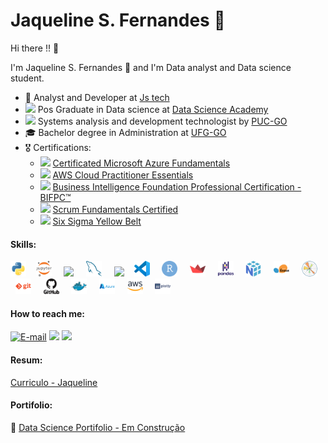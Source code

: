 
# **Jaqueline S. Fernandes 👋**

 Hi there !!  🌱

I'm Jaqueline S. Fernandes 👋 and I'm Data analyst and Data science student.

- 🍅 Analyst and Developer at [Js tech](https://www.linkedin.com/company/js-techgo)
- <img height="15" src="https://lwfiles000.mycourse.app/datascienceacademy-public/f5904fbd21fa7766fafbe89d9d428121.png"> Pos Graduate in Data science at [Data Science Academy](https://www.datascienceacademy.com.br/)
- <img height="20" src="https://seeklogo.com/images/P/puc-goias-logo-06AD67F0EA-seeklogo.com.png"> Systems analysis and development technologist by [PUC-GO](https://github.com/jaquelinesfernandes/my_certifications/blob/main/degree/ads_PUC/71754.png)
- 🎓 Bachelor degree in Administration at [UFG-GO](https://github.com/jaquelinesfernandes/my_certifications/blob/main/degree/ba_ufg/Diploma%20Graduação.pdf)
- 🎖️ Certifications:
   - <img height="20" src="https://miro.medium.com/max/1000/1*EnlxKqKhibp-p9fEzvfrlA.png"> [Certificated Microsoft Azure Fundamentals](https://www.credly.com/badges/7a70e554-4c7b-4ec4-8992-ccd6d4ed4a0d/public_url)
   - <img height="20" src="https://repost.aws/static/images/aws.png"> [AWS Cloud Practitioner Essentials](https://github.com/jaquelinesfernandes/my_certifications/blob/main/certificated/aws/134_3_2615231_1713880243_AWS%20Course%20Completion%20Certificate.pdf)
   - <img height="20" src="https://images.credly.com/size/340x340/images/9a13a2d2-c007-4260-81bd-bf5d1ffb9223/image.png"> [Business Intelligence Foundation Professional Certification - BIFPC™](https://www.credly.com/badges/2dbc1ecc-1e71-4328-a9fc-b32487f6a24f)
   - <img height="15" src="https://www.scrumstudy.com/Scrum-Images/logo-64.png"> [Scrum Fundamentals Certified](https://github.com/jaquelinesfernandes/my_certifications/blob/main/certificated/others/Certificate%20-%20Scrum%20Fundamentals%20-%20SCRUM%20study.pdf)
   - <img height="15" src="https://www.scrumstudy.com/Scrum-Images/logo-64.png"> [Six Sigma Yellow Belt](https://github.com/jaquelinesfernandes/my_certifications/blob/main/certificated/others/Certificate%20-%206%20Sigma%20Yellow%20Belt%20-%20SCRUM%20Study.pdf)

#### Skills:

<p>
    <img height="25" src="https://raw.githubusercontent.com/devicons/devicon/master/icons/python/python-original.svg"> &nbsp;&nbsp;
    <img height="25" src="https://github.com/devicons/devicon/blob/master/icons/jupyter/jupyter-original-wordmark.svg"> &nbsp; &nbsp;
    <img height="25" src="https://cdn.jsdelivr.net/gh/devicons/devicon/icons/postgresql/postgresql-original.svg"> &nbsp;&nbsp;&nbsp;
    <img height="25" src="https://github.com/devicons/devicon/blob/master/icons/mysql/mysql-original.svg"> &nbsp; &nbsp;
    <img height="25" src="https://github.com/microsoft/PowerBI-Icons/blob/main/SVG/Power-BI.svg"> &nbsp;&nbsp;
    <img height="25" src="https://github.com/devicons/devicon/blob/master/icons/vscode/vscode-original.svg"> &nbsp; &nbsp;
    <img height="25" src="https://github.com/devicons/devicon/blob/master/icons/rstudio/rstudio-plain.svg"> &nbsp; &nbsp;
    <img height="25" src="https://github.com/devicons/devicon/blob/master/icons/streamlit/streamlit-original.svg"> &nbsp; &nbsp;
    <img height="25" src="https://github.com/devicons/devicon/blob/master/icons/pandas/pandas-original-wordmark.svg"> &nbsp; &nbsp;
    <img height="25" src="https://github.com/devicons/devicon/blob/master/icons/numpy/numpy-original.svg"> &nbsp; &nbsp;
    <img height="25" src="https://github.com/devicons/devicon/blob/master/icons/scikitlearn/scikitlearn-original.svg"> &nbsp; &nbsp;
    <img height="25" src="https://github.com/devicons/devicon/blob/master/icons/matplotlib/matplotlib-original.svg"> &nbsp; &nbsp;
    <img height="25" src="https://github.com/devicons/devicon/blob/master/icons/git/git-plain-wordmark.svg"> &nbsp; &nbsp;
    <img height="25" src="https://github.com/devicons/devicon/blob/master/icons/github/github-original-wordmark.svg"> &nbsp; &nbsp;
    <img height="25" src="https://github.com/devicons/devicon/blob/master/icons/docker/docker-original.svg"> &nbsp; &nbsp;
    <img height="25" src="https://github.com/devicons/devicon/blob/master/icons/azure/azure-original-wordmark.svg"> &nbsp; &nbsp;
    <img height="25" src="https://github.com/devicons/devicon/blob/master/icons/amazonwebservices/amazonwebservices-original-wordmark.svg"> &nbsp; &nbsp;
    <img height="25" src="https://github.com/devicons/devicon/blob/master/icons/plotly/plotly-original-wordmark.svg"> &nbsp; &nbsp;
     
</p>

#### How to reach me:
[![E-mail](https://img.shields.io/badge/Gmail-D14836?style=for-the-badge&logo=gmail&logoColor=white)](mailto:jaquelinefernandes6@gmail.com)
<a href="https://www.linkedin.com/in/jaquelinefernandes/" target="_blank"><img src="https://img.shields.io/badge/-LinkedIn-%230077B5?style=for-the-badge&logo=linkedin&logoColor=white" target="_blank"></a>
<a href="https://medium.com/@jaquelinesfernandes" target="_blank"><img src="https://img.shields.io/badge/Medium-12100E?style=for-the-badge&logo=medium&logoColor=white"></a>
 <br>
#### Resum: 
[Curriculo - Jaqueline](https://github.com/jaquelinesfernandes/My_Resum/blob/main/Jaqueline%20Fernandes%20-%20Analista%20de%20Dados.1.1.pdf)
#### Portifolio:

 📔 [Data Science Portifolio - Em Construção](https://jaquelinesfernandes.github.io/Data_Science_Portifolio/)











 
